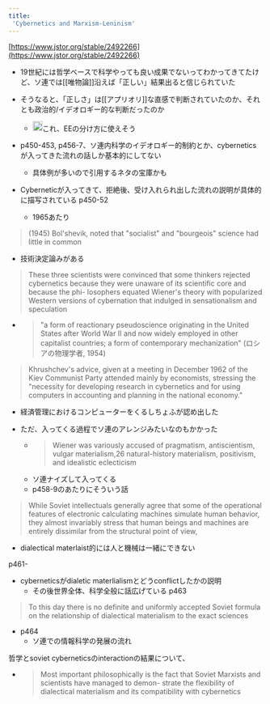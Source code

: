 ```yaml
---
title:
 'Cybernetics and Marxism-Leninism'
---
```


[https://www.jstor.org/stable/2492266](https://www.jstor.org/stable/2492266)
- 19世紀には哲学ベースで科学やっても良い成果でないってわかってきてたけど、ソ連では[[唯物論]]沿えば「正しい」結果出ると信じられていた
- そうなると、「正しさ」は[[アプリオリ]]な直感で判断されていたのか、それとも政治的/イデオロギー的な判断だったのか
    - <img src='https://scrapbox.io/api/pages/blu3mo-public/blu3mo/icon' alt='blu3mo.icon' height="19.5"/>これ、EEの分け方に使えそう

- p450-453, p456-7、ソ連内科学のイデオロギー的制約とか、cyberneticsが入ってきた流れの話しか基本的にしてない
    - 具体例が多いので引用するネタの宝庫かも

- Cyberneticが入ってきて、拒絶後、受け入れられ出した流れの説明が具体的に描写されている p450-52
    - 1965あたり

> (1945) Bol'shevik, noted that "socialist" and "bourgeois" science had little in common
- 技術決定論みがある

>  These three scientists were convinced that some thinkers rejected cybernetics because they were unaware of its scientific core and because the phi- losophers equated Wiener's theory with popularized Western versions of cybernation that indulged in sensationalism and speculation

- > "a form of reactionary pseudoscience originating in the United States after World War II and now widely employed in other capitalist countries; a form of contemporary mechanization" (ロシアの物理学者, 1954)

> Khrushchev's advice, given at a meeting in December 1962 of the Kiev Communist Party attended mainly by economists, stressing the "necessity for developing research in cybernetics and for using computers in accounting and planning in the national economy."
- 経済管理におけるコンピューターをくるしちょふが認め出した

- ただ、入ってくる過程でソ連のアレンジみたいなのもかかった
    - > Wiener was variously accused of pragmatism, antiscientism, vulgar materialism,26 natural-history materialism, positivism, and idealistic eclecticism
    - ソ連ナイズして入ってくる
    - p458-9のあたりにそういう話


> While Soviet intellectuals generally agree that some of the operational features of electronic calculating machines simulate human behavior, they almost invariably stress that human beings and machines are entirely dissimilar from the structural point of view,
- dialectical materlaist的には人と機械は一緒にできない

p461-
- cyberneticsがdialetic materlialismとどうconflictしたかの説明
    - その後世界全体、科学全般に話広げている p463

> To this day there is no definite and uniformly accepted Soviet formula on the relationship of dialectical materialism to the exact sciences

- p464
    - ソ連での情報科学の発展の流れ

哲学とsoviet cyberneticsのinteractionの結果について、
- > Most important philosophically is the fact that Soviet Marxists and scientists have managed to demon- strate the flexibility of dialectical materialism and its compatibility with cybernetics

